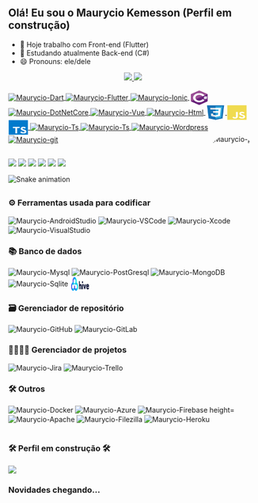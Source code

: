 ## Olá! Eu sou o Maurycio Kemesson (Perfil em construção)

- 🔭 Hoje trabalho com Front-end (Flutter)
- 🌱 Estudando atualmente Back-end (C#)
- 😄 Pronouns: ele/dele

<div align="center">
  <a href="https://github.com/maurycio-kemesson">
  <img height="180em" src="https://github-readme-stats.vercel.app/api?username=maurycio-kemesson&show_icons=true&theme=merko&include_all_commits=true&count_private=true"/>
  <img height="180em" src="https://github-readme-stats.vercel.app/api/top-langs/?username=maurycio-kemesson&layout=compact&langs_count=7&theme=merko"/>
</div>
  
<div style="display: inline_block"><br>
  <img align="center" alt="Maurycio-Dart" height="30" width="40" src="https://cdn.jsdelivr.net/gh/devicons/devicon/icons/dart/dart-original.svg">
  <img align="center" alt="Maurycio-Flutter" height="30" width="40" src="https://cdn.jsdelivr.net/gh/devicons/devicon/icons/flutter/flutter-original.svg">
  <img align="center" alt="Maurycio-Ionic" height="30" width="40" src="https://cdn.jsdelivr.net/gh/devicons/devicon/icons/ionic/ionic-original.svg">
  <img align="center" alt="Maurycio-Csharp" height="30" width="40" src="https://raw.githubusercontent.com/devicons/devicon/master/icons/csharp/csharp-original.svg">
  <img align="center" alt="Maurycio-DotNetCore" height="30" width="40" src="https://cdn.jsdelivr.net/gh/devicons/devicon/icons/dotnetcore/dotnetcore-original.svg" />
  <img align="center" alt="Maurycio-Vue" height="30" width="40" src="https://cdn.jsdelivr.net/gh/devicons/devicon/icons/vuejs/vuejs-original.svg">
  <img align="center" alt="Maurycio-Html" height="30" width="40" src="https://cdn.jsdelivr.net/gh/devicons/devicon/icons/html5/html5-original.svg">
  <img align="center" alt="Maurycio-CSS" height="30" width="40" src="https://raw.githubusercontent.com/devicons/devicon/master/icons/css3/css3-original.svg">
  <img align="center" alt="Maurycio-Js" height="30" width="40" src="https://raw.githubusercontent.com/devicons/devicon/master/icons/javascript/javascript-plain.svg">
  <img align="center" alt="Maurycio-Ts" height="30" width="40" src="https://raw.githubusercontent.com/devicons/devicon/master/icons/typescript/typescript-plain.svg">
  <img align="center" alt="Maurycio-Ts" height="30" width="40" src="https://cdn.jsdelivr.net/gh/devicons/devicon/icons/angularjs/angularjs-original.svg" />
  <img align="center" alt="Maurycio-Ts" height="30" width="40" src="https://cdn.jsdelivr.net/gh/devicons/devicon/icons/bootstrap/bootstrap-original.svg" />  
  <img align="center" alt="Maurycio-Wordpress" height="30" width="40" src="https://cdn.jsdelivr.net/gh/devicons/devicon/icons/wordpress/wordpress-plain.svg">
  <img align="center" alt="Maurycio-git" height="30" width="40" src="https://cdn.jsdelivr.net/gh/devicons/devicon/icons/git/git-original.svg" />
  <img align="right" alt="Maurycio-pic" height="150" style="border-radius:50px;" src="https://cdn.discordapp.com/attachments/689803335544733794/972619159231938600/WDA_0014_MAURYCIO.jpg">
</div>

##
<div> 
  <a href="https://www.instagram.com/mauryciokemesson" target="_blank"><img src="https://img.shields.io/badge/-Instagram-%23E4405F?style=for-the-badge&logo=instagram&logoColor=white" target="_blank"></a>
  <a href = "mailto:mauriciokemesson@gmail.com"><img src="https://img.shields.io/badge/-Gmail-%23333?style=for-the-badge&logo=gmail&logoColor=white" target="_blank"></a>
  <a href="https://www.linkedin.com/in/maurycio-kemesson-8a1211198" target="_blank"><img src="https://img.shields.io/badge/-LinkedIn-%230077B5?style=for-the-badge&logo=linkedin&logoColor=white" target="_blank"></a> 
  <a href="https://medium.com/@mauriciokemesson" target="_blank"><img src="https://img.shields.io/badge/Medium-12100E?style=for-the-badge&logo=medium&logoColor=white" target="_blank"></a> 
  <a href="https://pt.stackoverflow.com/users/295760/maurycio-kemesson" target="_blank"><img src="https://img.shields.io/badge/Stack_Overflow-FE7A16?style=for-the-badge&logo=stack-overflow&logoColor=white" target="_blank"></a> 
  <a href="https://www.youtube.com/channel/UCo18Ow6XZp_dd322YZ6DUew" target="_blank"><img src="https://img.shields.io/badge/YouTube-FF0000?style=for-the-badge&logo=youtube&logoColor=white" target="_blank"></a> 
 
  ![Snake animation](https://github.com/maurycio-kemesson/maurycio-kemesson/blob/output/github-contribution-grid-snake.svg)
</div>

##

<div style="display: inline_block">
  <h3> ⚙️ Ferramentas usada para codificar </h3>
  <img align="center" alt="Maurycio-AndroidStudio" height="30" width="40" src="https://cdn.jsdelivr.net/gh/devicons/devicon/icons/androidstudio/androidstudio-original.svg" />
   <img align="center" alt="Maurycio-VSCode" height="30" width="40" src="https://cdn.jsdelivr.net/gh/devicons/devicon/icons/vscode/vscode-original.svg" />
   <img align="center" alt="Maurycio-Xcode" height="30" width="40" src="https://cdn.jsdelivr.net/gh/devicons/devicon/icons/xcode/xcode-original.svg" />
   <img align="center" alt="Maurycio-VisualStudio" height="30" width="40" img src="https://cdn.jsdelivr.net/gh/devicons/devicon/icons/visualstudio/visualstudio-plain.svg" />
   
   <h3> 📚 Banco de dados </h3>
   <img align="center" alt="Maurycio-Mysql" height="30" width="40" src="https://cdn.jsdelivr.net/gh/devicons/devicon/icons/mysql/mysql-original.svg" />
   <img align="center" alt="Maurycio-PostGresql" height="30" width="40" src="https://cdn.jsdelivr.net/gh/devicons/devicon/icons/postgresql/postgresql-original.svg" />
   <img align="center" alt="Maurycio-MongoDB" height="30" width="40" src="https://cdn.jsdelivr.net/gh/devicons/devicon/icons/mongodb/mongodb-original.svg" />
   <img align="center" alt="Maurycio-Sqlite" height="30" width="40" src="https://cdn.jsdelivr.net/gh/devicons/devicon/icons/sqlite/sqlite-original.svg" />
   <img align="center" alt="Maurycio-Hive" height="30" width="40" src="https://raw.githubusercontent.com/hivedb/hive/master/.github/logo_transparent.svg?sanitize=true"><br>
   
   <h3> 🗃 Gerenciador de repositório </h3>
   <img align="center" alt="Maurycio-GitHub" height="30" width="40" src="https://cdn.jsdelivr.net/gh/devicons/devicon/icons/github/github-original.svg" />
   <img align="center" alt="Maurycio-GitLab" height="30" width="40" src="https://cdn.jsdelivr.net/gh/devicons/devicon/icons/gitlab/gitlab-original.svg" />
  
   <h3> 👨‍👨‍👧‍👦 Gerenciador de projetos </h3>
   <img align="center" alt="Maurycio-Jira" height="30" width="40" src="https://cdn.jsdelivr.net/gh/devicons/devicon/icons/jira/jira-original.svg" />
   <img align="center" alt="Maurycio-Trello" height="30" width="40" src="https://cdn.jsdelivr.net/gh/devicons/devicon/icons/trello/trello-plain.svg" />
   <br>
   
   <h3> 🛠 Outros </h3>
   <img align="center" alt="Maurycio-Docker" height="30" width="40" src="https://cdn.jsdelivr.net/gh/devicons/devicon/icons/docker/docker-original.svg" />
   <img align="center" alt="Maurycio-Azure" height="30" width="40" src="https://cdn.jsdelivr.net/gh/devicons/devicon/icons/azure/azure-original.svg" />
   <img align="center" alt="Maurycio-Firebase height="30" width="40" src="https://cdn.jsdelivr.net/gh/devicons/devicon/icons/firebase/firebase-plain.svg" />
   <img align="center" alt="Maurycio-Apache" height="30" width="40" src="https://cdn.jsdelivr.net/gh/devicons/devicon/icons/apache/apache-original.svg"/>
   <img align="center" alt="Maurycio-Filezilla" height="30" width="40" src="https://cdn.jsdelivr.net/gh/devicons/devicon/icons/filezilla/filezilla-plain.svg">
   <img align="center" alt="Maurycio-Heroku" height="30" width="40" src="https://cdn.jsdelivr.net/gh/devicons/devicon/icons/heroku/heroku-original.svg" /> 
   <br>
</div>
<br>
<div>
  <h3> 🛠 Perfil em construção 🛠</h3>
  <img align="center" src="https://media2.giphy.com/media/FaAxdPWZ7HKGmlnku7/giphy.gif?cid=790b7611833b2bfd55abdd18449168545cf302828acf63ee&rid=giphy.gif&ct=g"/>
  <h3> Novidades chegando... </h3>
</div>


